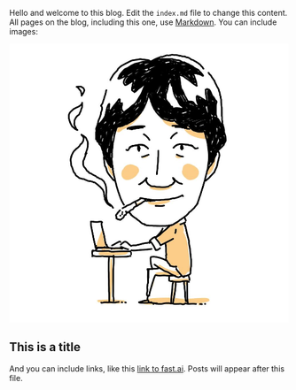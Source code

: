 Hello and welcome to this blog. Edit the `index.md` file to change this content. All pages on the blog, including this one, use [Markdown](https://guides.github.com/features/mastering-markdown/). You can include images:

<!-- ![Image of fast.ai logo](images/logo.png) -->
![Image of SmokyJp](images/smokyjp.jpg)

## This is a title

And you can include links, like this [link to fast.ai](https://www.fast.ai). Posts will appear after this file. 
